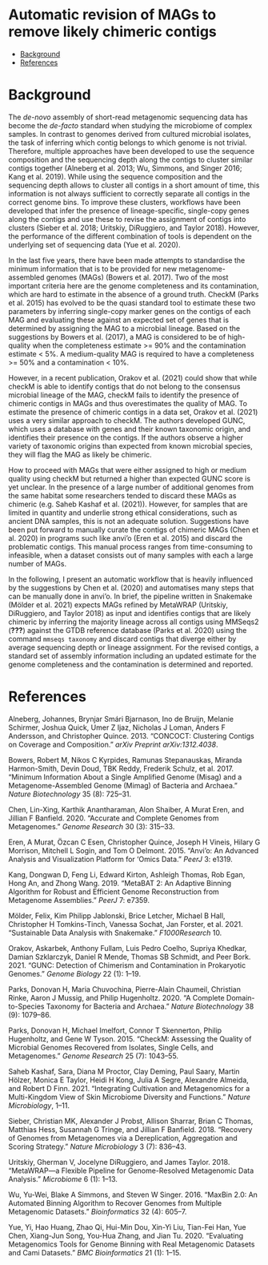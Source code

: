Automatic revision of MAGs to remove likely chimeric contigs
================

  - [Background](#background)
  - [References](#references)

# Background

The *de-novo* assembly of short-read metagenomic sequencing data has
become the *de-facto* standard when studying the microbiome of complex
samples. In contrast to genomes derived from cultured microbial
isolates, the task of inferring which contig belongs to which genome is
not trivial. Therefore, multiple approaches have been developed to use
the sequence composition and the sequencing depth along the contigs to
cluster similar contigs together (Alneberg et al. 2013; Wu, Simmons, and
Singer 2016; Kang et al. 2019). While using the sequence composition and
the sequencing depth allows to cluster all contigs in a short amount of
time, this information is not always sufficient to correctly separate
all contigs in the correct genome bins. To improve these clusters,
workflows have been developed that infer the presence of
lineage-specific, single-copy genes along the contigs and use these to
revise the assignment of contigs into clusters (Sieber et al. 2018;
Uritskiy, DiRuggiero, and Taylor 2018). However, the performance of the
different combination of tools is dependent on the underlying set of
sequencing data (Yue et al. 2020).

In the last five years, there have been made attempts to standardise the
minimum information that is to be provided for new metagenome-assembled
genomes (MAGs) (Bowers et al. 2017). Two of the most important criteria
here are the genome completeness and its contamination, which are hard
to estimate in the absence of a ground truth. CheckM (Parks et al. 2015)
has evolved to be the quasi standard tool to estimate these two
parameters by inferring single-copy marker genes on the contigs of each
MAG and evaluating these against an expected set of genes that is
determined by assigning the MAG to a microbial lineage. Based on the
suggestions by Bowers et al. (2017), a MAG is considered to be of
high-quality when the completeness estimate \>= 90% and the
contamination estimate \< 5%. A medium-quality MAG is required to have a
completeness \>= 50% and a contamination \< 10%.

However, in a recent publication, Orakov et al. (2021) could show that
while checkM is able to identify contigs that do not belong to the
consensus microbial lineage of the MAG, checkM fails to identify the
presence of chimeric contigs in MAGs and thus overestimates the quality
of MAG. To estimate the presence of chimeric contigs in a data set,
Orakov et al. (2021) uses a very similar approach to checkM. The authors
developed GUNC, which uses a database with genes and their known
taxonomic origin, and identifies their presence on the contigs. If the
authors observe a higher variety of taxonomic origins than expected from
known microbial species, they will flag the MAG as likely be chimeric.

How to proceed with MAGs that were either assigned to high or medium
quality using checkM but returned a higher than expected GUNC score is
yet unclear. In the presence of a large number of additional genomes
from the same habitat some researchers tended to discard these MAGs as
chimeric (e.g. Saheb Kashaf et al. (2021)). However, for samples that
are limited in quantity and underlie strong ethical considerations, such
as ancient DNA samples, this is not an adequate solution. Suggestions
have been put forward to manually curate the contigs of chimeric MAGs
(Chen et al. 2020) in programs such like anvi’o (Eren et al. 2015) and
discard the problematic contigs. This manual process ranges from
time-consuming to infeasible, when a dataset consists out of many
samples with each a large number of MAGs.

In the following, I present an automatic workflow that is heavily
influenced by the suggestions by Chen et al. (2020) and automatises many
steps that can be manually done in anvi’o. In brief, the pipeline
written in Snakemake (Mölder et al. 2021) expects MAGs refined by
MetaWRAP (Uritskiy, DiRuggiero, and Taylor 2018) as input and identifies
contigs that are likely chimeric by inferring the majority lineage
across all contigs using MMSeqs2
(<span class="citeproc-not-found" data-reference-id="Steinegger2018">**???**</span>)
against the GTDB reference database (Parks et al. 2020) using the
command `mmseqs taxonomy` and discard contigs that diverge either by
average sequencing depth or lineage assignment. For the revised contigs,
a standard set of assembly information including an updated estimate for
the genome completeness and the contamination is determined and
reported.

# References

<div id="refs" class="references">

<div id="ref-Alneberg2013">

Alneberg, Johannes, Brynjar Smári Bjarnason, Ino de Bruijn, Melanie
Schirmer, Joshua Quick, Umer Z Ijaz, Nicholas J Loman, Anders F
Andersson, and Christopher Quince. 2013. “CONCOCT: Clustering Contigs on
Coverage and Composition.” *arXiv Preprint arXiv:1312.4038*.

</div>

<div id="ref-Bowers2017">

Bowers, Robert M, Nikos C Kyrpides, Ramunas Stepanauskas, Miranda
Harmon-Smith, Devin Doud, TBK Reddy, Frederik Schulz, et al. 2017.
“Minimum Information About a Single Amplified Genome (Misag) and a
Metagenome-Assembled Genome (Mimag) of Bacteria and Archaea.” *Nature
Biotechnology* 35 (8): 725–31.

</div>

<div id="ref-Chen2020">

Chen, Lin-Xing, Karthik Anantharaman, Alon Shaiber, A Murat Eren, and
Jillian F Banfield. 2020. “Accurate and Complete Genomes from
Metagenomes.” *Genome Research* 30 (3): 315–33.

</div>

<div id="ref-Eren2015">

Eren, A Murat, Özcan C Esen, Christopher Quince, Joseph H Vineis, Hilary
G Morrison, Mitchell L Sogin, and Tom O Delmont. 2015. “Anvi’o: An
Advanced Analysis and Visualization Platform for ‘Omics Data.” *PeerJ*
3: e1319.

</div>

<div id="ref-Kang2019">

Kang, Dongwan D, Feng Li, Edward Kirton, Ashleigh Thomas, Rob Egan, Hong
An, and Zhong Wang. 2019. “MetaBAT 2: An Adaptive Binning Algorithm for
Robust and Efficient Genome Reconstruction from Metagenome Assemblies.”
*PeerJ* 7: e7359.

</div>

<div id="ref-Molder2021">

Mölder, Felix, Kim Philipp Jablonski, Brice Letcher, Michael B Hall,
Christopher H Tomkins-Tinch, Vanessa Sochat, Jan Forster, et al. 2021.
“Sustainable Data Analysis with Snakemake.” *F1000Research* 10.

</div>

<div id="ref-Orakov2021">

Orakov, Askarbek, Anthony Fullam, Luis Pedro Coelho, Supriya Khedkar,
Damian Szklarczyk, Daniel R Mende, Thomas SB Schmidt, and Peer Bork.
2021. “GUNC: Detection of Chimerism and Contamination in Prokaryotic
Genomes.” *Genome Biology* 22 (1): 1–19.

</div>

<div id="ref-Parks2020">

Parks, Donovan H, Maria Chuvochina, Pierre-Alain Chaumeil, Christian
Rinke, Aaron J Mussig, and Philip Hugenholtz. 2020. “A Complete
Domain-to-Species Taxonomy for Bacteria and Archaea.” *Nature
Biotechnology* 38 (9): 1079–86.

</div>

<div id="ref-Parks2015">

Parks, Donovan H, Michael Imelfort, Connor T Skennerton, Philip
Hugenholtz, and Gene W Tyson. 2015. “CheckM: Assessing the Quality of
Microbial Genomes Recovered from Isolates, Single Cells, and
Metagenomes.” *Genome Research* 25 (7): 1043–55.

</div>

<div id="ref-Saheb2021">

Saheb Kashaf, Sara, Diana M Proctor, Clay Deming, Paul Saary, Martin
Hölzer, Monica E Taylor, Heidi H Kong, Julia A Segre, Alexandre
Almeida, and Robert D Finn. 2021. “Integrating Cultivation and
Metagenomics for a Multi-Kingdom View of Skin Microbiome Diversity and
Functions.” *Nature Microbiology*, 1–11.

</div>

<div id="ref-Sieber2018">

Sieber, Christian MK, Alexander J Probst, Allison Sharrar, Brian C
Thomas, Matthias Hess, Susannah G Tringe, and Jillian F Banfield. 2018.
“Recovery of Genomes from Metagenomes via a Dereplication, Aggregation
and Scoring Strategy.” *Nature Microbiology* 3 (7): 836–43.

</div>

<div id="ref-Uritskiy2018">

Uritskiy, Gherman V, Jocelyne DiRuggiero, and James Taylor. 2018.
“MetaWRAP—a Flexible Pipeline for Genome-Resolved Metagenomic Data
Analysis.” *Microbiome* 6 (1): 1–13.

</div>

<div id="ref-Wu2016">

Wu, Yu-Wei, Blake A Simmons, and Steven W Singer. 2016. “MaxBin 2.0: An
Automated Binning Algorithm to Recover Genomes from Multiple Metagenomic
Datasets.” *Bioinformatics* 32 (4): 605–7.

</div>

<div id="ref-Yue2020">

Yue, Yi, Hao Huang, Zhao Qi, Hui-Min Dou, Xin-Yi Liu, Tian-Fei Han, Yue
Chen, Xiang-Jun Song, You-Hua Zhang, and Jian Tu. 2020. “Evaluating
Metagenomics Tools for Genome Binning with Real Metagenomic Datasets and
Cami Datasets.” *BMC Bioinformatics* 21 (1): 1–15.

</div>

</div>
